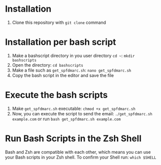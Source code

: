 # Installation
1. Clone this repository with `git clone` command

# Installation per bash script
1. Make a bashscript directory in you user directory `cd ~`: `mkdir bashscripts`
2. Open the directory: `cd bashscripts`
3. Make a file such as `get_spfdmarc.sh`: `nano get_spfdmarc.sh`
4. Copy the bash script in the editor and save the file

# Execute the bash scripts
1. Make `get_spfdmarc.sh` executable: `chmod +x get_spfdmarc.sh`
2. Now, you can execute the script to send the email: `./get_spfdmarc.sh example.com` or run `bash get_spfdmarc.sh example.com`

# Run Bash Scripts in the Zsh Shell
Bash and Zsh are compatible with each other, which means you can use your Bash scripts in your Zsh shell.
To confirm your Shell run: `which $SHELL`
